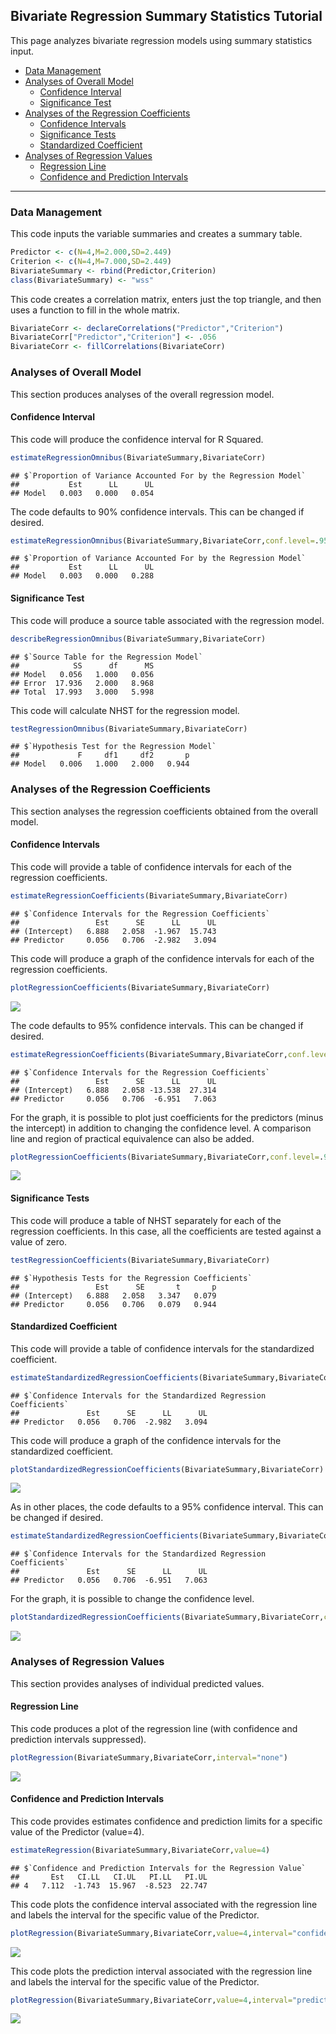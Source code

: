 
## Bivariate Regression Summary Statistics Tutorial

This page analyzes bivariate regression models using summary statistics
input.

- [Data Management](#data-management)
- [Analyses of Overall Model](#analyses-of-overall-model)
  - [Confidence Interval](#confidence-interval)
  - [Significance Test](#significance-test)
- [Analyses of the Regression
  Coefficients](#analyses-of-the-regression-coefficients)
  - [Confidence Intervals](#confidence-intervals)
  - [Significance Tests](#significance-tests)
  - [Standardized Coefficient](#standardized-coefficient)
- [Analyses of Regression Values](#analyses-of-regression-values)
  - [Regression Line](#regression-line)
  - [Confidence and Prediction
    Intervals](#confidence-and-prediction-intervals)

------------------------------------------------------------------------

### Data Management

This code inputs the variable summaries and creates a summary table.

``` r
Predictor <- c(N=4,M=2.000,SD=2.449)
Criterion <- c(N=4,M=7.000,SD=2.449)
BivariateSummary <- rbind(Predictor,Criterion)
class(BivariateSummary) <- "wss"
```

This code creates a correlation matrix, enters just the top triangle,
and then uses a function to fill in the whole matrix.

``` r
BivariateCorr <- declareCorrelations("Predictor","Criterion")
BivariateCorr["Predictor","Criterion"] <- .056
BivariateCorr <- fillCorrelations(BivariateCorr)
```

### Analyses of Overall Model

This section produces analyses of the overall regression model.

#### Confidence Interval

This code will produce the confidence interval for R Squared.

``` r
estimateRegressionOmnibus(BivariateSummary,BivariateCorr)
```

    ## $`Proportion of Variance Accounted For by the Regression Model`
    ##           Est      LL      UL
    ## Model   0.003   0.000   0.054

The code defaults to 90% confidence intervals. This can be changed if
desired.

``` r
estimateRegressionOmnibus(BivariateSummary,BivariateCorr,conf.level=.95)
```

    ## $`Proportion of Variance Accounted For by the Regression Model`
    ##           Est      LL      UL
    ## Model   0.003   0.000   0.288

#### Significance Test

This code will produce a source table associated with the regression
model.

``` r
describeRegressionOmnibus(BivariateSummary,BivariateCorr)
```

    ## $`Source Table for the Regression Model`
    ##            SS      df      MS
    ## Model   0.056   1.000   0.056
    ## Error  17.936   2.000   8.968
    ## Total  17.993   3.000   5.998

This code will calculate NHST for the regression model.

``` r
testRegressionOmnibus(BivariateSummary,BivariateCorr)
```

    ## $`Hypothesis Test for the Regression Model`
    ##             F     df1     df2       p
    ## Model   0.006   1.000   2.000   0.944

### Analyses of the Regression Coefficients

This section analyses the regression coefficients obtained from the
overall model.

#### Confidence Intervals

This code will provide a table of confidence intervals for each of the
regression coefficients.

``` r
estimateRegressionCoefficients(BivariateSummary,BivariateCorr)
```

    ## $`Confidence Intervals for the Regression Coefficients`
    ##                 Est      SE      LL      UL
    ## (Intercept)   6.888   2.058  -1.967  15.743
    ## Predictor     0.056   0.706  -2.982   3.094

This code will produce a graph of the confidence intervals for each of
the regression coefficients.

``` r
plotRegressionCoefficients(BivariateSummary,BivariateCorr)
```

![](figures/Bivariate-Summary-CoefficientsA-1.png)<!-- -->

The code defaults to 95% confidence intervals. This can be changed if
desired.

``` r
estimateRegressionCoefficients(BivariateSummary,BivariateCorr,conf.level=.99)
```

    ## $`Confidence Intervals for the Regression Coefficients`
    ##                 Est      SE      LL      UL
    ## (Intercept)   6.888   2.058 -13.538  27.314
    ## Predictor     0.056   0.706  -6.951   7.063

For the graph, it is possible to plot just coefficients for the
predictors (minus the intercept) in addition to changing the confidence
level. A comparison line and region of practical equivalence can also be
added.

``` r
plotRegressionCoefficients(BivariateSummary,BivariateCorr,conf.level=.99,line=0,rope=c(-2,2),intercept=FALSE)
```

![](figures/Bivariate-Summary-CoefficientsB-1.png)<!-- -->

#### Significance Tests

This code will produce a table of NHST separately for each of the
regression coefficients. In this case, all the coefficients are tested
against a value of zero.

``` r
testRegressionCoefficients(BivariateSummary,BivariateCorr)
```

    ## $`Hypothesis Tests for the Regression Coefficients`
    ##                 Est      SE       t       p
    ## (Intercept)   6.888   2.058   3.347   0.079
    ## Predictor     0.056   0.706   0.079   0.944

#### Standardized Coefficient

This code will provide a table of confidence intervals for the
standardized coefficient.

``` r
estimateStandardizedRegressionCoefficients(BivariateSummary,BivariateCorr)
```

    ## $`Confidence Intervals for the Standardized Regression Coefficients`
    ##               Est      SE      LL      UL
    ## Predictor   0.056   0.706  -2.982   3.094

This code will produce a graph of the confidence intervals for the
standardized coefficient.

``` r
plotStandardizedRegressionCoefficients(BivariateSummary,BivariateCorr)
```

![](figures/Bivariate-Summary-StandardizedA-1.png)<!-- -->

As in other places, the code defaults to a 95% confidence interval. This
can be changed if desired.

``` r
estimateStandardizedRegressionCoefficients(BivariateSummary,BivariateCorr,conf.level=.99)
```

    ## $`Confidence Intervals for the Standardized Regression Coefficients`
    ##               Est      SE      LL      UL
    ## Predictor   0.056   0.706  -6.951   7.063

For the graph, it is possible to change the confidence level.

``` r
plotStandardizedRegressionCoefficients(BivariateSummary,BivariateCorr,conf.level=.99)
```

![](figures/Bivariate-Summary-StandardizedB-1.png)<!-- -->

### Analyses of Regression Values

This section provides analyses of individual predicted values.

#### Regression Line

This code produces a plot of the regression line (with confidence and
prediction intervals suppressed).

``` r
plotRegression(BivariateSummary,BivariateCorr,interval="none")
```

![](figures/Bivariate-Summary-LineA-1.png)<!-- -->

#### Confidence and Prediction Intervals

This code provides estimates confidence and prediction limits for a
specific value of the Predictor (value=4).

``` r
estimateRegression(BivariateSummary,BivariateCorr,value=4)
```

    ## $`Confidence and Prediction Intervals for the Regression Value`
    ##       Est   CI.LL   CI.UL   PI.LL   PI.UL
    ## 4   7.112  -1.743  15.967  -8.523  22.747

This code plots the confidence interval associated with the regression
line and labels the interval for the specific value of the Predictor.

``` r
plotRegression(BivariateSummary,BivariateCorr,value=4,interval="confidence")
```

![](figures/Bivariate-Summary-ConfidenceA-1.png)<!-- -->

This code plots the prediction interval associated with the regression
line and labels the interval for the specific value of the Predictor.

``` r
plotRegression(BivariateSummary,BivariateCorr,value=4,interval="prediction")
```

![](figures/Bivariate-Summary-ConfidenceB-1.png)<!-- -->
